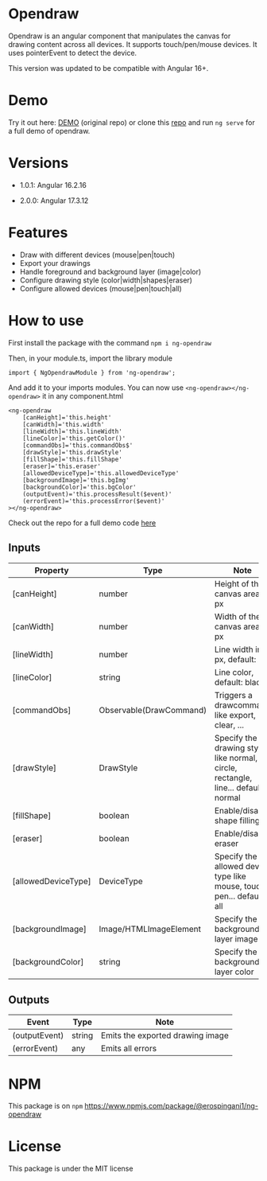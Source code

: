 
# Opendraw

Opendraw is an angular component that manipulates the canvas for drawing content across all devices. It supports touch/pen/mouse devices. It uses pointerEvent to detect the device.

This version was updated to be compatible with Angular 16+.

# Demo

Try it out here: [DEMO](https://rloris.github.io/lib-ng-opendraw/) (original repo) or clone this [repo](https://github.com/ErosPingani1/lib-ng-opendraw) and run `ng serve` for a full demo of opendraw.

# Versions

- 1.0.1: Angular 16.2.16

- 2.0.0: Angular 17.3.12

# Features

* Draw with different devices (mouse|pen|touch)
* Export your drawings
* Handle foreground and background layer (image|color)
* Configure drawing style (color|width|shapes|eraser)
* Configure allowed devices (mouse|pen|touch|all)

# How to use

  First install the package with the command `npm i ng-opendraw`

  Then, in your module.ts, import the library module

```
import { NgOpendrawModule } from 'ng-opendraw';
```

  And add it to your imports modules.
  You can now use `<ng-opendraw></ng-opendraw>` it in any component.html

```
<ng-opendraw 
    [canHeight]='this.height'
    [canWidth]='this.width'
    [lineWidth]='this.lineWidth'
    [lineColor]='this.getColor()'
    [commandObs]='this.commandObs$'
    [drawStyle]='this.drawStyle'
    [fillShape]='this.fillShape'
    [eraser]='this.eraser'
    [allowedDeviceType]='this.allowedDeviceType'
    [backgroundImage]='this.bgImg'
    [backgroundColor]='this.bgColor'
    (outputEvent)='this.processResult($event)'
    (errorEvent)='this.processError($event)'
></ng-opendraw>
```

Check out the repo for a full demo code [here](https://github.com/RLoris/lib-ng-opendraw)

## Inputs
| Property | Type | Note |
| -------- | ---- | ---- |
| [canHeight]| number | Height of the canvas area in px |
| [canWidth] | number | Width of the canvas area in px |
| [lineWidth] | number | Line width in px, default: 3 |
| [lineColor] | string | Line color, default: black |
| [commandObs] | Observable(DrawCommand) | Triggers a drawcommand like export, clear, ... | 
| [drawStyle] | DrawStyle | Specify the drawing style like normal, circle, rectangle, line... default: normal |
| [fillShape] | boolean | Enable/disable shape filling |
| [eraser] | boolean | Enable/disable eraser |
| [allowedDeviceType] | DeviceType | Specify the allowed device type like mouse, touch, pen... default: all |
| [backgroundImage] | Image/HTMLImageElement | Specify the background layer image |
| [backgroundColor] | string | Specify the background layer color |

## Outputs
| Event | Type | Note |
| -------- | ---- | ---- |
| (outputEvent) | string | Emits the exported drawing image |
| (errorEvent) | any | Emits all errors |

# NPM

  This package is on `npm` https://www.npmjs.com/package/@erospingani1/ng-opendraw

# License

  This package is under the MIT license

